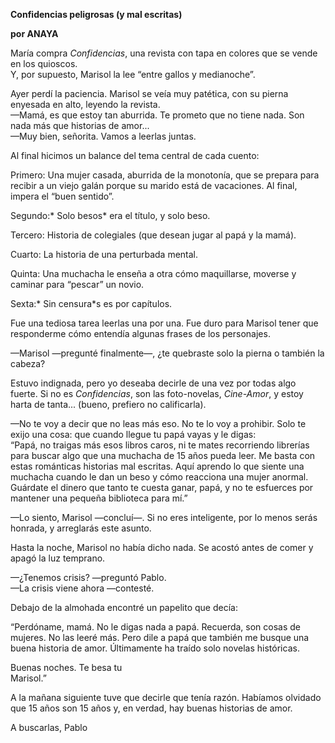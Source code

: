 ---
---

__Confidencias peligrosas \(y mal escritas\)__

__por ANAYA__

María compra *Confidencias*, una revista con tapa en colores que se vende en los quioscos\.  
Y, por supuesto, Marisol la lee “entre gallos y medianoche”\.

Ayer perdí la paciencia\. Marisol se veía muy patética, con su pierna enyesada en alto, leyendo la revista\.  
—Mamá, es que estoy tan aburrida\. Te prometo que no tiene nada\. Son nada más que historias de amor\.\.\.  
—Muy bien, señorita\. Vamos a leerlas juntas\.

Al final hicimos un balance del tema central de cada cuento:

Primero: Una mujer casada, aburrida de la monotonía, que se prepara para recibir a un viejo galán porque su marido está de vacaciones\. Al final, impera el “buen sentido”\.

Segundo:* Solo besos* era el título, y solo beso\.

Tercero: Historia de colegiales \(que desean jugar al papá y la mamá\)\.

Cuarto: La historia de una perturbada mental\.

Quinta: Una muchacha le enseña a otra cómo maquillarse, moverse y caminar para “pescar” un novio\.

Sexta:* Sin censura*s es por capítulos\.

Fue una tediosa tarea leerlas una por una\. Fue duro para Marisol tener que responderme cómo entendía algunas frases de los personajes\.

—Marisol —pregunté finalmente—, ¿te quebraste solo la pierna o también la cabeza?

Estuvo indignada, pero yo deseaba decirle de una vez por todas algo fuerte\. Si no es *Confidencias*, son las foto\-novelas, *Cine\-Amor*, y estoy harta de tanta\.\.\. \(bueno, prefiero no calificarla\)\.

—No te voy a decir que no leas más eso\. No te lo voy a prohibir\. Solo te exijo una cosa: que cuando llegue tu papá vayas y le digas:  
“Papá, no traigas más esos libros caros, ni te mates recorriendo librerías para buscar algo que una muchacha de 15 años pueda leer\. Me basta con estas románticas historias mal escritas\. Aquí aprendo lo que siente una muchacha cuando le dan un beso y cómo reacciona una mujer anormal\. Guárdate el dinero que tanto te cuesta ganar, papá, y no te esfuerces por mantener una pequeña biblioteca para mí\.”

—Lo siento, Marisol —concluí—\. Si no eres inteligente, por lo menos serás honrada, y arreglarás este asunto\.

Hasta la noche, Marisol no había dicho nada\. Se acostó antes de comer y apagó la luz temprano\.

—¿Tenemos crisis? —preguntó Pablo\.  
—La crisis viene ahora —contesté\.

Debajo de la almohada encontré un papelito que decía:

“Perdóname, mamá\. No le digas nada a papá\. Recuerda, son cosas de mujeres\. No las leeré más\. Pero dile a papá que también me busque una buena historia de amor\. Últimamente ha traído solo novelas históricas\.

Buenas noches\. Te besa tu  
Marisol\.”

A la mañana siguiente tuve que decirle que tenía razón\. Habíamos olvidado que 15 años son 15 años y, en verdad, hay buenas historias de amor\.

A buscarlas, Pablo

